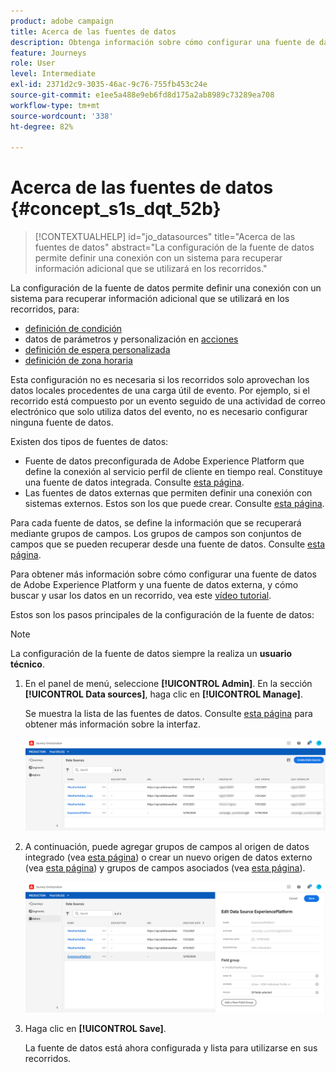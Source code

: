 ```yaml
---
product: adobe campaign
title: Acerca de las fuentes de datos
description: Obtenga información sobre cómo configurar una fuente de datos
feature: Journeys
role: User
level: Intermediate
exl-id: 2371d2c9-3035-46ac-9c76-755fb453c24e
source-git-commit: e1ee5a488e9eb6fd8d175a2ab8989c73289ea708
workflow-type: tm+mt
source-wordcount: '338'
ht-degree: 82%

---
```


# Acerca de las fuentes de datos {#concept_s1s_dqt_52b}

>[!CONTEXTUALHELP]
>id="jo_datasources"
>title="Acerca de las fuentes de datos"
>abstract="La configuración de la fuente de datos permite definir una conexión con un sistema para recuperar información adicional que se utilizará en los recorridos."

La configuración de la fuente de datos permite definir una conexión con un sistema para recuperar información adicional que se utilizará en los recorridos, para: 


* [definición de condición](../building-journeys/condition-activity.md)
* datos de parámetros y personalización en [acciones](../action/action.md)
* [definición de espera personalizada](../building-journeys/wait-activity.md#custom)
* [definición de zona horaria](../building-journeys/timezone-management.md)

Esta configuración no es necesaria si los recorridos solo aprovechan los datos locales procedentes de una carga útil de evento. Por ejemplo, si el recorrido está compuesto por un evento seguido de una actividad de correo electrónico que solo utiliza datos del evento, no es necesario configurar ninguna fuente de datos.

Existen dos tipos de fuentes de datos:

* Fuente de datos preconfigurada de Adobe Experience Platform que define la conexión al servicio perfil de cliente en tiempo real. Constituye una fuente de datos integrada. Consulte [esta página](../datasource/adobe-experience-platform-data-source.md).
* Las fuentes de datos externas que permiten definir una conexión con sistemas externos. Estos son los que puede crear. Consulte [esta página](../datasource/external-data-sources.md).

Para cada fuente de datos, se define la información que se recuperará mediante grupos de campos. Los grupos de campos son conjuntos de campos que se pueden recuperar desde una fuente de datos. Consulte [esta página](../datasource/field-groups.md).

Para obtener más información sobre cómo configurar una fuente de datos de Adobe Experience Platform y una fuente de datos externa, y cómo buscar y usar los datos en un recorrido, vea este [vídeo tutorial](https://experienceleague.adobe.com/docs/platform-learn/tutorials/journey-orchestration/configure-data-sources.html).

Estos son los pasos principales de la configuración de la fuente de datos:

>[!NOTE]
>
>La configuración de la fuente de datos siempre la realiza un **usuario técnico**.

1. En el panel de menú, seleccione **[!UICONTROL Admin]**. En la sección **[!UICONTROL Data sources]**, haga clic en **[!UICONTROL Manage]**.

   Se muestra la lista de las fuentes de datos. Consulte [esta página](../about/user-interface.md) para obtener más información sobre la interfaz.

   ![](../assets/journey18.png)

1. A continuación, puede agregar grupos de campos al origen de datos integrado (vea [esta página](../datasource/adobe-experience-platform-data-source.md)) o crear un nuevo origen de datos externo (vea [esta página](../datasource/external-data-sources.md)) y grupos de campos asociados (vea [esta página](../datasource/field-groups.md)).

   ![](../assets/journey23.png)

1. Haga clic en **[!UICONTROL Save]**.

   La fuente de datos está ahora configurada y lista para utilizarse en sus recorridos.
